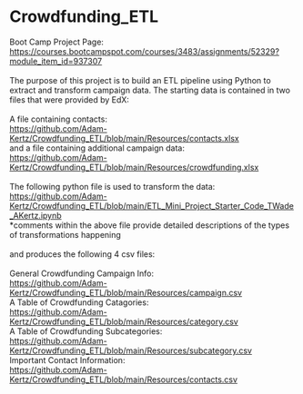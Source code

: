# Crowdfunding_ETL
Boot Camp Project Page:<br>
https://courses.bootcampspot.com/courses/3483/assignments/52329?module_item_id=937307<br>
<br>
The purpose of this project is to build an ETL pipeline using Python to extract and transform campaign data. The starting data is contained in two files that were provided by EdX:<br>
<br>
A file containing contacts:<br>
https://github.com/Adam-Kertz/Crowdfunding_ETL/blob/main/Resources/contacts.xlsx<br>
and a file containing additional campaign data:<br>
https://github.com/Adam-Kertz/Crowdfunding_ETL/blob/main/Resources/crowdfunding.xlsx<br>
<br>
The following python file is used to transform the data:<br>
https://github.com/Adam-Kertz/Crowdfunding_ETL/blob/main/ETL_Mini_Project_Starter_Code_TWade_AKertz.ipynb<br>
*comments within the above file provide detailed descriptions of the types of transformations happening<br>
<br>
and produces the following 4 csv files:<br>
<br>
General Crowdfunding Campaign Info:<br>
https://github.com/Adam-Kertz/Crowdfunding_ETL/blob/main/Resources/campaign.csv<br>
A Table of Crowdfunding Catagories:<br>
https://github.com/Adam-Kertz/Crowdfunding_ETL/blob/main/Resources/category.csv<br>
A Table of Crowdfunding Subcategories:<br>
https://github.com/Adam-Kertz/Crowdfunding_ETL/blob/main/Resources/subcategory.csv<br>
Important Contact Information:<br>
https://github.com/Adam-Kertz/Crowdfunding_ETL/blob/main/Resources/contacts.csv<br>
<br>
